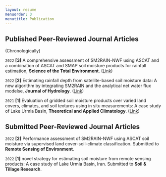 ```yaml
---
layout: resume
menuorder: 3
menutitle: Publication
---
```



## Published Peer-Reviewed Journal Articles 
(Chronologically)

`2022`
__[3]__ A comprehensive assessment of SM2RAIN-NWF using ASCAT and a combination of ASCAT and SMAP soil moisture products for rainfall estimation, __Science of the Total Environment__. ([Link](https://www.sciencedirect.com/science/article/abs/pii/S0048969722035136)) 

`2022`
__[2]__ Estimating rainfall depth from satellite-based soil moisture data: A new algorithm by integrating SM2RAIN and the analytical net water flux modelse, __Journal of Hydrology__. ([Link](https://www.sciencedirect.com/science/article/abs/pii/S0022169422004437)) 

`2021`
__[1]__ Evaluation of gridded soil moisture products over varied land covers, climates, and soil textures using in situ measurements: A case study of Lake Urmia Basin, __Theoretical and Applied Climatology__. ([Link](https://link.springer.com/article/10.1007/s00704-021-03678-x)) 




## Submitted Peer-Reviewed Journal Articles
`2022`
__[2]__ Performance assessment of SM2RAIN-NWF using ASCAT soil moisture via supervised land cover-soil-climate classification. Submitted to __Remote Sensing of Environment__.

`2022`
__[1]__ novel strategy for estimating soil moisture from remote sensing products: A case study of Lake Urmia Basin, Iran. Submitted to __Soil & Tillage Research__.



<!-- ### Footer

Last updated: May 2013 -->


